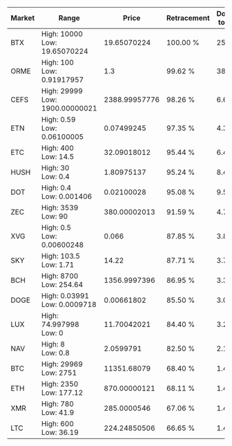 | Market | Range | Price| Retracement | Doubles to 50% |
| --- | --- | --- | --- | --- |
| BTX | High: 10000<br />Low: 19.65070224 | 19.65070224 | 100.00 % | 254.94 |
| ORME | High: 100<br />Low: 0.91917957 | 1.3 | 99.62 % | 38.82 |
| CEFS | High: 29999<br />Low: 1900.00000021 | 2388.99957776 | 98.26 % | 6.68 |
| ETN | High: 0.59<br />Low: 0.06100005 | 0.07499245 | 97.35 % | 4.34 |
| ETC | High: 400<br />Low: 14.5 | 32.09018012 | 95.44 % | 6.46 |
| HUSH | High: 30<br />Low: 0.4 | 1.80975137 | 95.24 % | 8.40 |
| DOT | High: 0.4<br />Low: 0.001406 | 0.02100028 | 95.08 % | 9.56 |
| ZEC | High: 3539<br />Low: 90 | 380.00002013 | 91.59 % | 4.77 |
| XVG | High: 0.5<br />Low: 0.00600248 | 0.066 | 87.85 % | 3.83 |
| SKY | High: 103.5<br />Low: 1.71 | 14.22 | 87.71 % | 3.70 |
| BCH | High: 8700<br />Low: 254.64 | 1356.9997396 | 86.95 % | 3.30 |
| DOGE | High: 0.03991<br />Low: 0.0009718 | 0.00661802 | 85.50 % | 3.09 |
| LUX | High: 74.997998<br />Low: 0 | 11.70042021 | 84.40 % | 3.20 |
| NAV | High: 8<br />Low: 0.8 | 2.0599791 | 82.50 % | 2.14 |
| BTC | High: 29969<br />Low: 2751 | 11351.68079 | 68.40 % | 1.44 |
| ETH | High: 2350<br />Low: 177.12 | 870.00000121 | 68.11 % | 1.45 |
| XMR | High: 780<br />Low: 41.9 | 285.0000546 | 67.06 % | 1.44 |
| LTC | High: 600<br />Low: 36.19 | 224.24850506 | 66.65 % | 1.42 |
